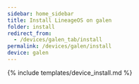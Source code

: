 ```yaml
---
sidebar: home_sidebar
title: Install LineageOS on galen
folder: install
redirect_from:
  - /devices/galen_tab/install
permalink: /devices/galen/install
device: galen
---
```

{% include templates/device_install.md %}
